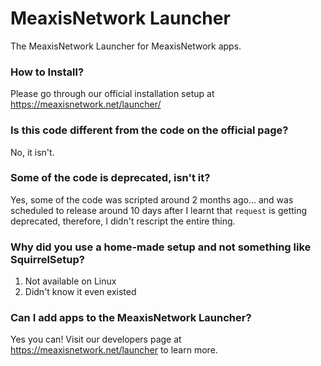 # MeaxisNetwork Launcher
The MeaxisNetwork Launcher for MeaxisNetwork apps.

### How to Install?
Please go through our official installation setup at https://meaxisnetwork.net/launcher/

### Is this code different from the code on the official page?
No, it isn't.

### Some of the code is deprecated, isn't it?
Yes, some of the code was scripted around 2 months ago... and was scheduled to release around 10 days after I learnt that `request` is getting deprecated, therefore, I didn't rescript the entire thing.

### Why did you use a home-made setup and not something like SquirrelSetup?
1) Not available on Linux
2) Didn't know it even existed

### Can I add apps to the MeaxisNetwork Launcher?
Yes you can! Visit our developers page at https://meaxisnetwork.net/launcher to learn more.
